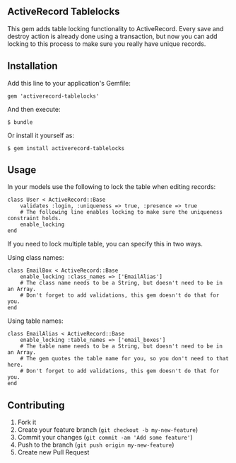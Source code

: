 ## ActiveRecord Tablelocks

This gem adds table locking functionality to ActiveRecord.
Every save and destroy action is already done using a transaction, but now you can add locking to this process to make sure you really have unique records.

## Installation

Add this line to your application's Gemfile:

    gem 'activerecord-tablelocks'

And then execute:

    $ bundle

Or install it yourself as:

    $ gem install activerecord-tablelocks

## Usage

In your models use the following to lock the table when editing records:

    class User < ActiveRecord::Base
        validates :login, :uniqueness => true, :presence => true
        # The following line enables locking to make sure the uniqueness constraint holds.
        enable_locking
    end

If you need to lock multiple table, you can specify this in two ways.

Using class names:

    class EmailBox < ActiveRecord::Base
        enable_locking :class_names => ['EmailAlias']
        # The class name needs to be a String, but doesn't need to be in an Array.
        # Don't forget to add validations, this gem doesn't do that for you.
    end

Using table names:

    class EmailAlias < ActiveRecord::Base
        enable_locking :table_names => ['email_boxes']
        # The table name needs to be a String, but doesn't need to be in an Array.
        # The gem quotes the table name for you, so you don't need to that here.
        # Don't forget to add validations, this gem doesn't do that for you.
    end


## Contributing

1. Fork it
2. Create your feature branch (`git checkout -b my-new-feature`)
3. Commit your changes (`git commit -am 'Add some feature'`)
4. Push to the branch (`git push origin my-new-feature`)
5. Create new Pull Request
